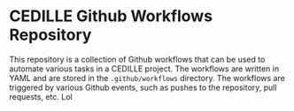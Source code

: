 # CEDILLE Github Workflows Repository

This repository is a collection of Github workflows that can be used to automate
various tasks in a CEDILLE project. The workflows are written in YAML and are
stored in the `.github/workflows` directory. The workflows are triggered by
various Github events, such as pushes to the repository, pull requests, etc.  Lol
